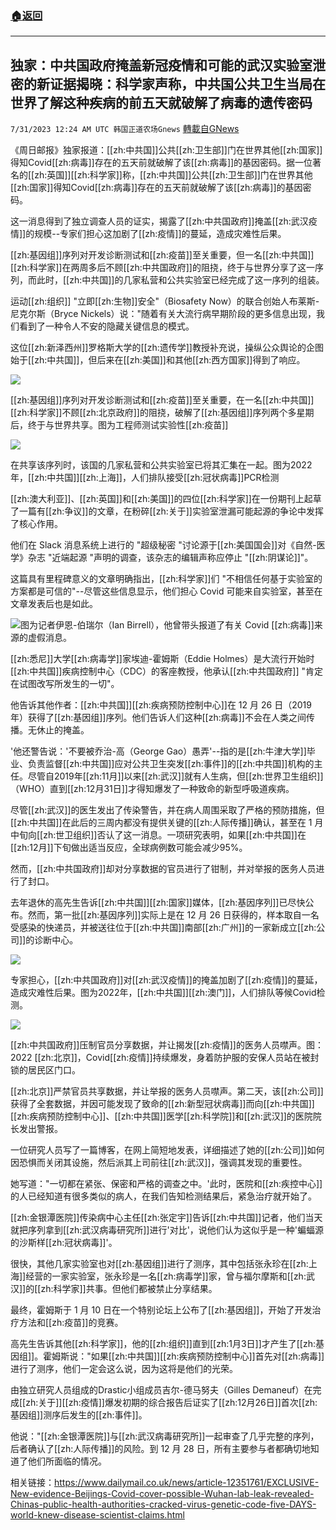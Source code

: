 ###  [:house:返回](README.md)
---


## 独家：中共国政府掩盖新冠疫情和可能的武汉实验室泄密的新证据揭晓：科学家声称，中共国公共卫生当局在世界了解这种疾病的前五天就破解了病毒的遗传密码
`7/31/2023 12:24 AM UTC 韩国正道农场Gnews` [轉載自GNews](https://gnews.org/articles/1500058)



《周日邮报》独家报道：[[zh:中共国]]公共[[zh:卫生部]]门在世界其他[[zh:国家]]得知Covid[[zh:病毒]]存在的五天前就破解了该[[zh:病毒]]的基因密码。据一位著名的[[zh:英国]][[zh:科学家]]称，[[zh:中共国]]公共[[zh:卫生部]]门在世界其他[[zh:国家]]得知Covid[[zh:病毒]]存在的五天前就破解了该[[zh:病毒]]的基因密码。

  

这一消息得到了独立调查人员的证实，揭露了[[zh:中共国政府]]掩盖[[zh:武汉疫情]]的规模--专家们担心这加剧了[[zh:疫情]]的蔓延，造成灾难性后果。

  

[[zh:基因组]]序列对开发诊断测试和[[zh:疫苗]]至关重要，但一名[[zh:中共国]][[zh:科学家]]在两周多后不顾[[zh:中共国政府]]的阻挠，终于与世界分享了这一序列，而此时，[[zh:中共国]]的几家私营和公共实验室已经完成了这一序列的组装。

  

运动[[zh:组织]] "立即[[zh:生物]]安全"（Biosafety Now）的联合创始人布莱斯-尼克尔斯（Bryce Nickels）说："随着有关大流行病早期阶段的更多信息出现，我们看到了一种令人不安的隐藏关键信息的模式。

  

这位[[zh:新泽西州]]罗格斯大学的[[zh:遗传学]]教授补充说，操纵公众舆论的企图始于[[zh:中共国]]，但后来在[[zh:美国]]和其他[[zh:西方国家]]得到了响应。

![](https://lh3.googleusercontent.com/H0TMundy2vtkWq3mMekRdtbZ1flnNu96CQvcjrM3zEFYCgMa5qdLhqeaXQGRlcpzpSediVlc53UDhUTnwqQTz3bPOMxIkfiri2ncp9FUMvJp9a0vqH9yC7YX5Ggw_WU8ley-JnE0xgWzbwpqvFIE33s)

[[zh:基因组]]序列对开发诊断测试和[[zh:疫苗]]至关重要，在一名[[zh:中共国]][[zh:科学家]]不顾[[zh:北京政府]]的阻挠，破解了[[zh:基因组]]序列两个多星期后，终于与世界共享。图为工程师测试实验性[[zh:疫苗]]

  

![](https://lh5.googleusercontent.com/ldyVhKwIBeHaU61uYdexIW1IkWQqqxDO8yVOeyvVuyWTWAPG1zGmxpgnwonhAr-XjO6wBUmi8HHURlC2P93rVbTQF-hBkO2tOG4lSBaLq0cNnY9IIK2rNyKB1i9j45TkkFghR0Bdft3cJfESlHpiMHI)

在共享该序列时，该国的几家私营和公共实验室已将其汇集在一起。图为2022年，[[zh:中共国]][[zh:上海]]，人们排队接受[[zh:冠状病毒]]PCR检测

  

[[zh:澳大利亚]]、[[zh:英国]]和[[zh:美国]]的四位[[zh:科学家]]在一份期刊上起草了一篇有[[zh:争议]]的文章，在粉碎[[zh:关于]]实验室泄漏可能起源的争论中发挥了核心作用。

  

他们在 Slack 消息系统上进行的 "超级秘密 "讨论源于[[zh:美国国会]]对《自然-医学》杂志 "近端起源 "声明的调查，该杂志的编辑声称应停止 "[[zh:阴谋论]]"。

  

这篇具有里程碑意义的文章明确指出，[[zh:科学家]]们 "不相信任何基于实验室的方案都是可信的"--尽管这些信息显示，他们担心 Covid 可能来自实验室，甚至在文章发表后也是如此。

![](https://lh3.googleusercontent.com/xXz1ZhKMdtfLzyj4BIQ0bJbk1pGEaSlwEw7WmrVr0elQT4H2zN51JFml5OTkmuIiQ12YIgTLxBBelEu45K9dIajXQx74BCK4hz2sIILlHdM9Czz9TfgqytB_QfirW8h7UXHz8MLyJRhntomfLeXr0Qc)图为记者伊恩-伯瑞尔（Ian Birrell），他曾带头报道了有关 Covid [[zh:病毒]]来源的虚假消息。

  

[[zh:悉尼]]大学[[zh:病毒学]]家埃迪-霍姆斯（Eddie Holmes）是大流行开始时[[zh:中共国]]疾病控制中心（CDC）的客座教授，他承认[[zh:中共国政府]] "肯定在试图改写所发生的一切"。

  

他告诉其他作者：[[zh:中共国]][[zh:疾病预防控制中心]]在 12 月 26 日（2019 年）获得了[[zh:基因组]]序列。他们告诉人们这种[[zh:病毒]]不会在人类之间传播。无休止的掩盖。

  

'他还警告说：'不要被乔治-高（George Gao）愚弄'--指的是[[zh:牛津大学]]毕业、负责监督[[zh:中共国]]应对公共卫生突发[[zh:事件]]的[[zh:中共国]]机构的主任。尽管自2019年[[zh:11月]]以来[[zh:武汉]]就有人生病，但[[zh:世界卫生组织]]（WHO）直到[[zh:12月31日]]才得知爆发了一种致命的新型呼吸道疾病。

  
  

尽管[[zh:武汉]]的医生发出了传染警告，并在病人周围采取了严格的预防措施，但[[zh:中共国]]在此后的三周内都没有提供关键的[[zh:人际传播]]确认，甚至在 1 月中旬向[[zh:世卫组织]]否认了这一消息。一项研究表明，如果[[zh:中共国]]在[[zh:12月]]下旬做出适当反应，全球病例数可能会减少95%。

  

然而，[[zh:中共国政府]]却对分享数据的官员进行了钳制，并对举报的医务人员进行了封口。

  

去年退休的高先生告诉[[zh:中共国]][[zh:国家]]媒体，[[zh:基因序列]]已尽快公布。然而，第一批[[zh:基因序列]]实际上是在 12 月 26 日获得的，样本取自一名受感染的快递员，并被送往位于[[zh:中共国]]南部[[zh:广州]]的一家新成立[[zh:公司]]的诊断中心。

![](https://lh3.googleusercontent.com/_IkGN11ImjCItNE1tsnjNx63undQzteEyhdicHS_1Zt3HOZzt2w6Nnh6ZyTadhVbViPNoAPn_9J6YO8VFT-7IyuFFSyKRvgzzddkrGikduBevKnKcd_yi0V5gQ8Pzb6QQkNorJXsWGKSRT6SVNA4T9A)

专家担心，[[zh:中共国政府]]对[[zh:武汉疫情]]的掩盖加剧了[[zh:疫情]]的蔓延，造成灾难性后果。图为2022年，[[zh:中共国]][[zh:澳门]]，人们排队等候Covid检测。

  

![](https://lh3.googleusercontent.com/h_5ufdBBvJrdaTHwVFQ29O1BzSAImFkuLvZARlBab6tMXGzdzkxTQpMPMWS-7hTWN9fHZrHiREigC53UGx8yHFH4W4DFJYvxgZ_4azTrJsqPomuf6y0BIToO6VlUOQ8Pohm9CWNBMP_LXy0_vbeQGiA)

[[zh:中共国政府]]压制官员分享数据，并让揭发[[zh:疫情]]的医务人员噤声。图：2022 [[zh:北京]]，Covid[[zh:疫情]]持续爆发，身着防护服的安保人员站在被封锁的居民区门口。

  

[[zh:北京]]严禁官员共享数据，并让举报的医务人员噤声。第二天，该[[zh:公司]]获得了全套数据，并因可能发现了致命的[[zh:新型冠状病毒]]而向[[zh:中共国]][[zh:疾病预防控制中心]]、[[zh:中共国]]医学[[zh:科学院]]和[[zh:武汉]]的医院院长发出警报。

  

一位研究人员写了一篇博客，在网上简短地发表，详细描述了她的[[zh:公司]]如何因恐惧而关闭其设施，然后派其上司前往[[zh:武汉]]，强调其发现的重要性。

  

她写道："一切都在紧张、保密和严格的调查之中。'此时，医院和[[zh:疾控中心]]的人已经知道有很多类似的病人，在我们告知检测结果后，紧急治疗就开始了。

  

[[zh:金银潭医院]]传染病中心主任[[zh:张定宇]]告诉[[zh:中共国]]记者，他们当天就把序列拿到[[zh:武汉病毒研究所]]进行'对比'，说他们认为这似乎是一种'蝙蝠源的沙斯样[[zh:冠状病毒]]'。

  

很快，其他几家实验室也对[[zh:基因组]]进行了测序，其中包括张永珍在[[zh:上海]]经营的一家实验室，张永珍是一名[[zh:病毒学]]家，曾与福尔摩斯和[[zh:武汉]]的[[zh:科学家]]共事。但他们都被禁止分享结果。

  

最终，霍姆斯于 1 月 10 日在一个特别论坛上公布了[[zh:基因组]]，开始了开发治疗方法和[[zh:疫苗]]的竞赛。

  

高先生告诉其他[[zh:科学家]]，他的[[zh:组织]]直到[[zh:1月3日]]才产生了[[zh:基因组]]。霍姆斯说："如果[[zh:中共国]][[zh:疾病预防控制中心]]首先对[[zh:病毒]]进行了测序，他们一定会这么说，因为这将是他们的光荣。

  
  

由独立研究人员组成的Drastic小组成员吉尔-德马努夫（Gilles Demaneuf）在完成[[zh:关于]][[zh:疫情]]爆发初期的综合报告后证实了[[zh:12月26日]]首次[[zh:基因组]]测序后发生的[[zh:事件]]。

  

他说："[[zh:金银潭医院]]与[[zh:武汉病毒研究所]]一起审查了几乎完整的序列，后者确认了[[zh:人际传播]]的风险。到 12 月 28 日，所有主要参与者都确切地知道了他们所面临的情况。

  

相关链接：https://www.dailymail.co.uk/news/article-12351761/EXCLUSIVE-New-evidence-Beijings-Covid-cover-possible-Wuhan-lab-leak-revealed-Chinas-public-health-authorities-cracked-virus-genetic-code-five-DAYS-world-knew-disease-scientist-claims.html
